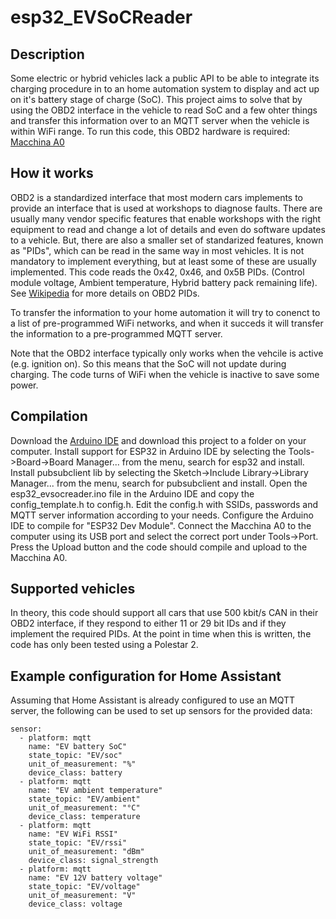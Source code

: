 # esp32_EVSoCReader

## Description
Some electric or hybrid vehicles lack a public API to be able to integrate its charging procedure in to an home automation system to display and act up on it's battery stage of charge (SoC).
This project aims to solve that by using the OBD2 interface in the vehicle to read SoC and a few ohter things and transfer this information over to an MQTT server when the vehicle is within WiFi range.
To run this code, this OBD2 hardware is required: [Macchina A0](https://www.macchina.cc/catalog/a0-boards/a0-under-dash)

## How it works
OBD2 is a standardized interface that most modern cars implements to provide an interface that is used at workshops to diagnose faults.
There are usually many vendor specific features that enable workshops with the right equipment to read and change a lot of details and even do software updates to a vehicle.
But, there are also a smaller set of standarized features, known as "PIDs", which can be read in the same way in most vehicles.
It is not mandatory to implement everything, but at least some of these are usually implemented.
This code reads the 0x42, 0x46, and 0x5B PIDs. (Control module voltage, Ambient temperature, Hybrid battery pack remaining life). See [Wikipedia](https://en.wikipedia.org/wiki/OBD-II_PIDs) for more details on OBD2 PIDs.

To transfer the information to your home automation it will try to conenct to a list of pre-programmed WiFi networks, and when it succeds it will transfer the information to a pre-programmed MQTT server.

Note that the OBD2 interface typically only works when the vehcile is active (e.g. ignition on). So this means that the SoC will not update during charging.
The code turns of WiFi when the vehicle is inactive to save some power.

## Compilation
Download the [Arduino IDE](https://www.arduino.cc/en/software) and download this project to a folder on your computer.
Install support for ESP32 in Arduino IDE by selecting the Tools->Board->Board Manager... from the menu, search for esp32 and install.
Install pubsubclient lib by selecting the Sketch->Include Library->Library Manager... from the menu, search for pubsubclient and install.
Open the esp32_evsocreader.ino file in the Arduino IDE and copy the config_template.h to config.h.
Edit the config.h with SSIDs, passwords and MQTT server information according to your needs.
Configure the Arduino IDE to compile for "ESP32 Dev Module".
Connect the Macchina A0 to the computer using its USB port and select the correct port under Tools->Port.
Press the Upload button and the code should compile and upload to the Macchina A0.

## Supported vehicles
In theory, this code should support all cars that use 500 kbit/s CAN in their OBD2 interface, if they respond to either 11 or 29 bit IDs and if they implement the required PIDs.
At the point in time when this is written, the code has only been tested using a Polestar 2.

## Example configuration for Home Assistant

Assuming that Home Assistant is already configured to use an MQTT server, the following can be used to set up sensors for the provided data:
```
sensor:
  - platform: mqtt
    name: "EV battery SoC"
    state_topic: "EV/soc"
    unit_of_measurement: "%"
    device_class: battery
  - platform: mqtt
    name: "EV ambient temperature"
    state_topic: "EV/ambient"
    unit_of_measurement: "°C"
    device_class: temperature
  - platform: mqtt
    name: "EV WiFi RSSI"
    state_topic: "EV/rssi"
    unit_of_measurement: "dBm"
    device_class: signal_strength
  - platform: mqtt
    name: "EV 12V battery voltage"
    state_topic: "EV/voltage"
    unit_of_measurement: "V"
    device_class: voltage
```
